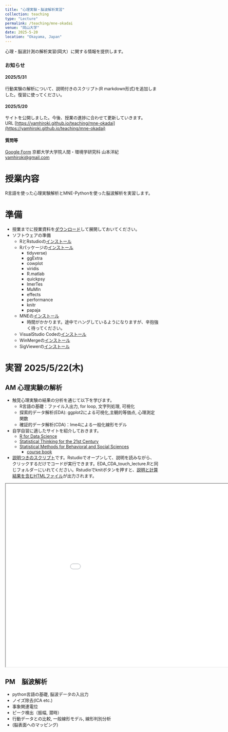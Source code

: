```yaml
---
title: "心理実験・脳波解析実習"
collection: teaching
type: "Lecture"
permalink: /teaching/mne-okadai
venue: "岡山大学"
date: 2025-5-20
location: "Okayama, Japan"
---
```


心理・脳波計測の解析実習(岡大）に関する情報を提供します。

### お知らせ 
#### 2025/5/31
行動実験の解析について、説明付きのスクリプト(R markdown形式)を追加しました。復習に使ってください。

#### 2025/5/20
サイトを公開しました。今後、授業の進捗に合わせて更新していきます。  
URL [https://yamhiroki.github.io/teaching/mne-okadai](https://yamhiroki.github.io/teaching/mne-okadai)
#### 質問等
[Google Form](https://docs.google.com/forms/d/e/1FAIpQLSeikKubclt8G23Q-b_Akfemc_8qKf4H3GcZWfDubrrx1gxNFQ/viewform)
京都大学大学院人間・環境学研究科 山本洋紀
yamhiroki@gmail.com

# 授業内容
R言語を使った心理実験解析とMNE-Pythonを使った脳波解析を実習します。

# 準備
- 授業までに授業資料を[ダウンロード](https://www.dropbox.com/scl/fi/lr8cyjhmna2zvqi2mgoc4/Lecture2025.zip?rlkey=a7vreump46bohpkhuntdq59wc&dl=0)して展開しておいてください。
- ソフトウェアの準備
    - RとRstudioの[インストール](https://syunsuke.github.io/r_install_guide_for_beginners/index.html)
    - Rパッケージの[インストール](https://syunsuke.github.io/r_install_guide_for_beginners/05_installation_of_packages.html)
        - tidyverse)
        - ggExtra
        - cowplot
        - viridis
        - R.matlab
        - quickpsy 
        - lmerTes
        - MuMIn
        - effects
        - performance
        - knitr
        - papaja
    - MNEの[インストール](https://mne.tools/stable/install/index.html)
        - 時間がかかります。途中でハングしているようになりますが、辛抱強く待ってください。
    - VisualStudio Codeの[インストール](https://azure.microsoft.com/ja-jp/products/visual-studio-code/)
    - WinMergeの[インストール](https://winmergejp.bitbucket.io/)
    - SigViewerの[インストール](https://github.com/cbrnr/sigviewer)　
    
# 実習 2025/5/22(木)
## AM 心理実験の解析
- 触覚心理実験の結果の分析を通じて以下を学びます。
    - R言語の基礎：ファイル入出力, for loop, 文字列処理, 可視化
    - 探索的データ解析(EDA): ggplot2による可視化,主観的等価点, 心理測定関数
    - 確証的データ解析(CDA)：lme4による一般化線形モデル
- 自学自習に適したサイトを紹介しておきます。
    - [R for Data Science](https://r4ds.had.co.nz/)
    - [Statistical Thinking for the 21st Century](https://statsthinking21.github.io/statsthinking21-core-site/index.html#why-does-this-book-exist)  
    - [Statistical Methods for Behavioral and Social Sciences](https://psych252.github.io/)
        - [course book](https://psych252.github.io/psych252book/)
- [説明つきのスクリプト](https://www.dropbox.com/scl/fi/cmoo0qg16p9h7t1y9w7bj/EDA_CDA_touch_lecture.Rmd?rlkey=tradzb2qurtvneoxlcaf01ere&st=gp2c5ffi&dl=0)です。Rstudioでオープンして、説明を読みながら、クリックするだけでコードが実行できます。EDA_CDA_touch_lecture.Rと同じフォルダーにいれてください。Rstudioでknitボタンを押すと、[説明と計算結果を含むHTMLファイル](https://www.dropbox.com/scl/fi/3n2z81mh2arx2q94oe712/EDA_CDA_touch_lecture.html?rlkey=fl25t6xn61a5hexd6cqbinqhu&st=hsmgy7an&dl=0)が出力されます。

<iframe src="EDA_CDA_touch_lecture.html", width="1024" height="600"></iframe>


## PM　脳波解析
- python言語の基礎, 脳波データの入出力
- ノイズ除去(ICA etc.)
- 事象関連電位
- ピーク検出（振幅, 潜時）
- 行動データとの比較, 一般線形モデル, 線形判別分析
- (脳表面へのマッピング)
